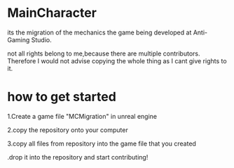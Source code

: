 # MainCharacter


its the migration of the mechanics the game being developed at Anti-Gaming Studio.

not all rights belong to me,because there are multiple contributors. Therefore I would not advise copying the whole thing as I cant give rights to it.

# how to get started

1.Create a game file "MCMigration" in unreal engine

2.copy the repository onto your computer

3.copy all files from repository into the game file that you created

.drop it into the repository and start contributing!
